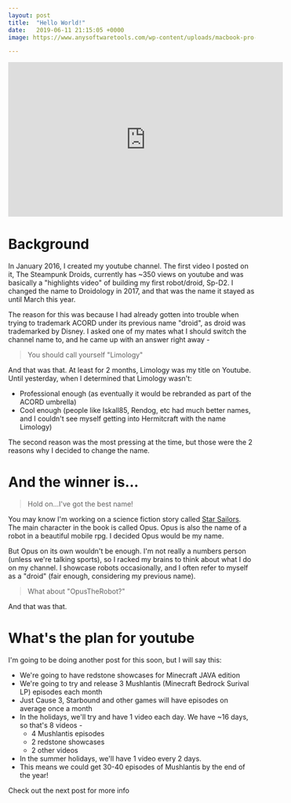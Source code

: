 ```yaml
---
layout: post
title:  "Hello World!"
date:   2019-06-11 21:15:05 +0000
image: https://www.anysoftwaretools.com/wp-content/uploads/macbook-pro-monitor-keyboard-iphone.png

---
```



<iframe width="560" height="315" src="https://www.youtube.com/embed/DaL0C6QLxyY" frameborder="0" allow="accelerometer; autoplay; encrypted-media; gyroscope; picture-in-picture" allowfullscreen></iframe>

# Background

In January 2016, I created my youtube channel. The first video I posted on it, The Steampunk Droids, currently has ~350 views on youtube and was basically a "highlights video" of building my first robot/droid, Sp-D2. I changed the name to Droidology in 2017, and that was the name it stayed as until March this year.

The reason for this was because I had already gotten into trouble when trying to trademark ACORD under its previous name "droid", as droid was trademarked by Disney. I asked one of my mates what I should switch the channel name to, and he came up with an answer right away -

> You should call yourself "Limology"

And that was that. At least for 2 months, Limology was my title on Youtube. Until yesterday, when I determined that Limology wasn't:

- Professional enough (as eventually it would be rebranded as part of the ACORD umbrella)
- Cool enough (people like Iskall85, Rendog, etc had much better names, and I couldn't see myself getting into Hermitcraft with the name Limology)

The second reason was the most pressing at the time, but those were the 2 reasons why I decided to change the name.

# And the winner is...

> Hold on...I've got the best name!

You may know I'm working on a science fiction story called [Star Sailors](http://github.com/acord-robotics/starsailors). The main character in the book is called Opus. Opus is also the name of a robot in a beautiful mobile rpg. I decided Opus would be my name.

But Opus on its own wouldn't be enough. I'm not really a numbers person (unless we're talking sports), so I racked my brains to think about what I do on my channel. I showcase robots occasionally, and I often refer to myself as a "droid" (fair enough, considering my previous name). 

> What about "OpusTheRobot?"

And that was that.

# What's the plan for youtube

I'm going to be doing another post for this soon, but I will say this:

- We're going to have redstone showcases for Minecraft JAVA edition
- We're going to try and release 3 Mushlantis (Minecraft Bedrock Surival LP) episodes each month
- Just Cause 3, Starbound and other games will have episodes on average once a month
- In the holidays, we'll try and have 1 video each day. We have ~16 days, so that's 8 videos -
  - 4 Mushlantis episodes
  - 2 redstone showcases
  - 2 other videos
- In the summer holidays, we'll have 1 video every 2 days. 
- This means we could get 30-40 episodes of Mushlantis by the end of the year!

Check out the next post for more info
